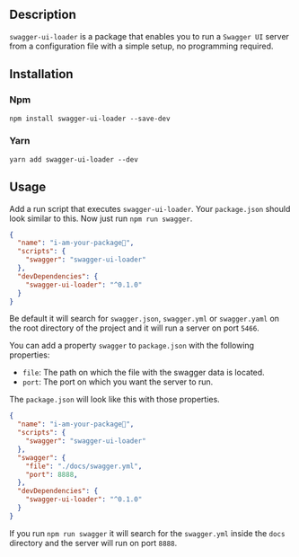 ## Description 
`swagger-ui-loader` is a package that enables you to run a `Swagger UI` server from a configuration file with a simple setup, no programming required.

## Installation
### Npm
```console
npm install swagger-ui-loader --save-dev 
```

### Yarn
```console
yarn add swagger-ui-loader --dev 
```

## Usage
Add a run script that executes `swagger-ui-loader`. Your `package.json` should look similar to this. Now just run `npm run swagger`.

```json
{
  "name": "i-am-your-package🤖",
  "scripts": {
    "swagger": "swagger-ui-loader"
  },
  "devDependencies": {
    "swagger-ui-loader": "^0.1.0"
  }
}
```

Be default it will search for `swagger.json`, `swagger.yml` or `swagger.yaml` on the root directory of the project and it will run a server on port `5466`.

You can add a property `swagger` to `package.json` with the following properties:

- `file`: The path on which the file with the swagger data is located.
- `port`: The port on which you want the server to run.

The `package.json` will look like this with those properties.
```json
{
  "name": "i-am-your-package🤖",
  "scripts": {
    "swagger": "swagger-ui-loader"
  },
  "swagger": {
    "file": "./docs/swagger.yml",
    "port": 8888,
  },
  "devDependencies": {
    "swagger-ui-loader": "^0.1.0"
  }
}
```

If you run `npm run swagger` it will search for the `swagger.yml` inside the `docs` directory and the server will run on port `8888`.